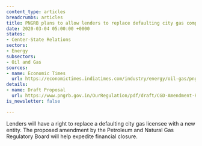 ```yaml
---
content_type: articles
breadcrumbs: articles
title: PNGRB plans to allow lenders to replace defaulting city gas companies
date: 2020-03-04 05:00:00 +0000
states:
- Center-State Relations
sectors:
- Energy
subsectors:
- Oil and Gas
sources:
- name: Economic Times
  url: https://economictimes.indiatimes.com/industry/energy/oil-gas/pngrb-plans-to-allow-lenders-to-replace-defaulting-city-gas-companies/articleshow/74362927.cms
details:
- name: Draft Proposal
  url: https://www.pngrb.gov.in/OurRegulation/pdf/draft/CGD-Amendment-Regulations-26.02.2020.pdf
is_newsletter: false

---
```

Lenders will have a right to replace a defaulting city gas licensee with a new entity. The proposed amendment by the Petroleum and Natural Gas Regulatory Board will help expedite financial closure.
